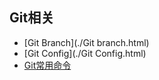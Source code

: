 ## Git相关

- [Git Branch](./Git branch.html) 
- [Git Config](./Git Config.html) 
- [Git常用命令](./Github命令.html) 